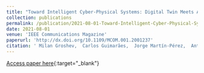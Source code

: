 ```yaml
---
title: "Toward Intelligent Cyber-Physical Systems: Digital Twin Meets Artificial Intelligence"
collection: publications
permalink: /publication/2021-08-01-Toward-Intelligent-Cyber-Physical-Systems-Digital-Twin-Meets-Artificial-Intelligence
date: 2021-08-01
venue: 'IEEE Communications Magazine'
paperurl: 'http://dx.doi.org/10.1109/MCOM.001.2001237'
citation: ' Milan Groshev,  Carlos Guimarães,  Jorge Martín-Pérez,  Antonio Oliva, &quot;Toward Intelligent Cyber-Physical Systems: Digital Twin Meets Artificial Intelligence.&quot; IEEE Communications Magazine, 2021.'
---
```

[Access paper here](http://dx.doi.org/10.1109/MCOM.001.2001237){:target="_blank"}
